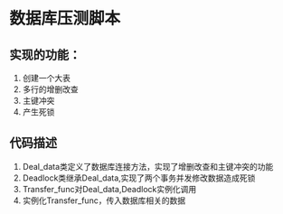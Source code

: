 # 数据库压测脚本
## 实现的功能：
1. 创建一个大表
2. 多行的增删改查
3. 主键冲突
4. 产生死锁
## 代码描述
1. Deal_data类定义了数据库连接方法，实现了增删改查和主键冲突的功能
2. Deadlock类继承Deal_data,实现了两个事务并发修改数据造成死锁
3. Transfer_func对Deal_data,Deadlock实例化调用
4. 实例化Transfer_func，传入数据库相关的数据
